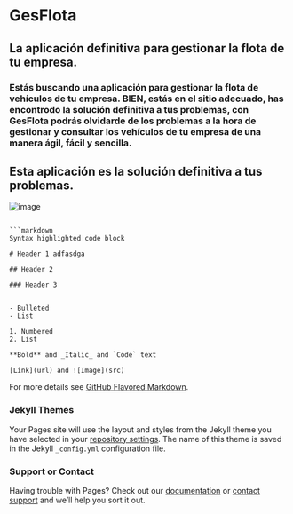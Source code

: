 # **GesFlota**
## La aplicación definitiva para gestionar la flota de tu empresa.

### Estás buscando una aplicación para gestionar la flota de vehículos de tu empresa. BIEN, estás en el sitio adecuado, has encontrodo la solución definitiva a tus problemas, con GesFlota podrás olvidarde de los problemas a la hora de gestionar y consultar los vehículos de tu empresa de una manera ágil, fácil y sencilla. 
## Esta aplicación es la solución definitiva a tus problemas.
![image](images/cars-parked-on-road.pequeña.jpg)

```

```markdown
Syntax highlighted code block

# Header 1 adfasdga

## Header 2

### Header 3


- Bulleted
- List

1. Numbered
2. List

**Bold** and _Italic_ and `Code` text

[Link](url) and ![Image](src)
```

For more details see [GitHub Flavored Markdown](https://guides.github.com/features/mastering-markdown/).

### Jekyll Themes

Your Pages site will use the layout and styles from the Jekyll theme you have selected in your [repository settings](https://github.com/albertrodtab/GesFlota/settings/pages). The name of this theme is saved in the Jekyll `_config.yml` configuration file.

### Support or Contact

Having trouble with Pages? Check out our [documentation](https://docs.github.com/categories/github-pages-basics/) or [contact support](https://support.github.com/contact) and we’ll help you sort it out.
